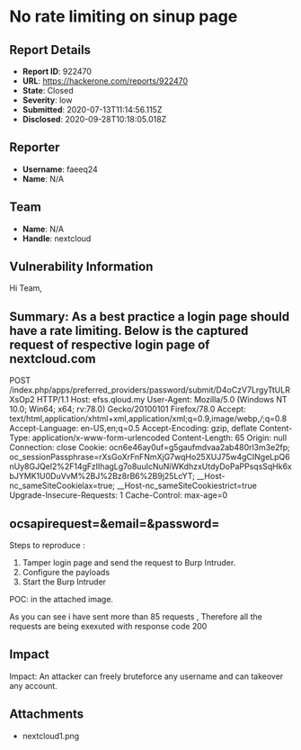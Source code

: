 # No rate limiting on sinup page

## Report Details
- **Report ID**: 922470
- **URL**: https://hackerone.com/reports/922470
- **State**: Closed
- **Severity**: low
- **Submitted**: 2020-07-13T11:14:56.115Z
- **Disclosed**: 2020-09-28T10:18:05.018Z

## Reporter
- **Username**: faeeq24
- **Name**: N/A

## Team
- **Name**: N/A
- **Handle**: nextcloud

## Vulnerability Information
Hi Team,

Summary:
As a best practice a login page should have a rate limiting.
Below is the captured request of respective login page of nextcloud.com
--------------------------------------------------------------------------------------------------------------------
POST /index.php/apps/preferred_providers/password/submit/D4oCzV7LrgyTtULRXsOp2 HTTP/1.1
Host: efss.qloud.my
User-Agent: Mozilla/5.0 (Windows NT 10.0; Win64; x64; rv:78.0) Gecko/20100101 Firefox/78.0
Accept: text/html,application/xhtml+xml,application/xml;q=0.9,image/webp,*/*;q=0.8
Accept-Language: en-US,en;q=0.5
Accept-Encoding: gzip, deflate
Content-Type: application/x-www-form-urlencoded
Content-Length: 65
Origin: null
Connection: close
Cookie: ocn6e46ay0uf=g5gaufmdvaa2ab480rl3m3e2fp; oc_sessionPassphrase=rXsGoXrFnFNmXjG7wqHo25XUJ75w4gCINgeLpQ6nUy8GJQel2%2F14gFzIIhagLg7o8uuIcNuNiWKdhzxUtdyDoPaPPsqsSqHk6xbJYMK1U0DuVvM%2BJ%2Bz8rB6%2B9j25LcYT; __Host-nc_sameSiteCookielax=true; __Host-nc_sameSiteCookiestrict=true
Upgrade-Insecure-Requests: 1
Cache-Control: max-age=0

ocsapirequest=&email=<targer username>&password=<target password>
---------------------------------------------------------------------------------------------------------------------
Steps to reproduce :
1. Tamper login page and send the request to Burp Intruder.
2. Configure the payloads
3. Start the Burp Intruder

POC: 
in the attached image.


As you can see i have sent more than 85 requests ,
Therefore all the requests are being exexuted with response code 200

## Impact

Impact:
An attacker can freely bruteforce any username and can takeover any account.

## Attachments
- nextcloud1.png
